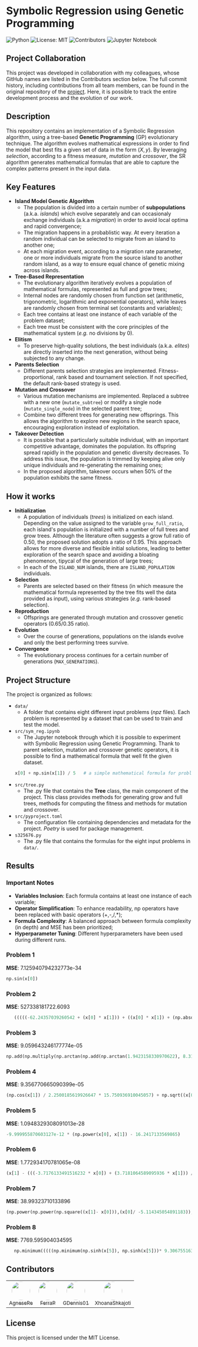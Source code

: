 <!-- omit in toc -->
# Symbolic Regression using Genetic Programming
![Python](https://img.shields.io/badge/python-3.10-blue)
![License: MIT](https://img.shields.io/badge/license-MIT-green)
![Contributors](https://img.shields.io/badge/Contributors-4-brightgreen)
![Jupyter Notebook](https://img.shields.io/badge/notebook-Jupyter-orange)

## Project Collaboration
This project was developed in collaboration with my colleagues, whose GitHub names are listed in the Contributors section below. The full commit history, including contributions from all team members, can be found in the original repository of the [project](https://github.com/FerraiuoloP/CI2024_Project). Here, it is possible to track the entire development process and the evolution of our work.

## Description
This repository contains an implementation of a Symbolic Regression algorithm, using a tree-based **Genetic Programming** (GP) evolutionary technique. The algorithm evolves mathematical expressions in order to find the model that best fits a given set of data in the form $(X, y)$. By leveraging *selection*, according to a fitness measure, *mutation* and *crossover*, the SR algorithm generates mathematical formulas that are able to capture the complex patterns present in the input data.

## Key Features
- **Island Model Genetic Algorithm**
  - The population is divided into a certain number of **subpopulations** (a.k.a. *islands*) which evolve separately and can occasionaly exchange individuals (a.k.a *migration*) in order to avoid local optima and rapid convergence;
  - The migration happens in a probablistic way. At every iteration a random individual can be selected to migrate from an island to another one;
  - At each migration event, according to a migration rate parameter, one or more individuals migrate from the source island to another random island, as a way to ensure equal chance of genetic mixing across islands.
- **Tree-Based Representation**
  - The evolutionary algorithm iteratively evolves a population of mathematical formulas, represented as full and grow trees;
  - Internal nodes are randomly chosen from function set (arithmetic, trigonometric, logarithmic and exponential operators), while leaves are randomly chosen from terminal set (constants and variables);
  - Each tree contains at least one instance of each variable of the problem dataset;
  - Each tree must be consistent with the core principles of the mathematical system (*e.g.* no divisions by 0).
- **Elitism**
  - To preserve high-quality solutions, the best individuals (a.k.a. *elites*) are directly inserted into the next generation, without being subjected to any change.
- **Parents Selection**
  - Different parents selection strategies are implemented. Fitness-proportional, rank based and tournament selection. If not specified, the default rank-based strategy is used.
- **Mutation and Crossover**
  - Various mutation mechanisms are implemented. Replaced a subtree with a new one (`mutate_subtree`) or modify a single node (`mutate_single_node`) in the selected parent tree;
  - Combine two different trees for generating new offsprings. This allows the algorithm to explore new regions in the search space, encouraging exploration instead of exploitation.
- **Takeover Detection**
  - It is possible that a particularly suitable individual, with an important competitive advantage, dominates the population. Its offspring spread rapidly in the population and genetic diversity decreases. To address this issue, the population is trimmed by keeping alive only unique individuals and re-generating the remaining ones;
  - In the proposed algorithm, takeover occurs when 50% of the population exhibits the same fitness.  

## How it works
- **Initialization**
  - A population of individuals (*trees*) is initialized on each island. Depending on the value assigned to the variable `grow_full_ratio`, each island's population is initialized with a number of full trees and grow trees. Although the literature often suggests a grow full ratio of 0.50, the proposed solution adopts a ratio of 0.95. This approach allows for more diverse and flexible initial solutions, leading to better exploration of the search space and avoiding a bloating phenomenon, tipycal of the generation of large trees;
  - In each of the `ISLAND_NUM` islands, there are `ISLAND_POPULATION` individuals.
- **Selection**
  - Parents are selected based on their fitness (in which measure the mathematical formula represented by the tree fits well the data provided as input), using various strategies (*e.g.* rank-based selection).
- **Reproduction**
  - Offsprings are generated through mutation and crossover genetic operators (0.65/0.35 ratio).
- **Evolution**
  - Over the course of generations, populations on the islands evolve and only the best performing trees survive.
- **Convergence**
  - The evolutionary process continues for a certain number of generations (`MAX_GENERATIONS`).

## Project Structure
The project is organized as follows:
- `data/`
  - A folder that contains eight different input problems (*npz* files). Each problem is represented by a dataset that can be used to train and test the model.
- `src/sym_reg.ipynb`
  - The Jupyter notebook through which it is possible to experiment with Symbolic Regression using Genetic Programming. Thank to parent selection, mutation and crossover genetic operators, it is possible to find a mathematical formula that well fit the given dataset.
  ```python
  x[0] + np.sin(x[1]) / 5   # a simple mathematical formula for problem 0
  ```
- `src/tree.py`
  - The .py file that contains the **Tree** class, the main component of the project. This class provides methods for generating grow and full trees, methods for computing the fitness and methods for mutation and crossover.
- `src/pyproject.toml`
  - The configuration file containing dependencies and metadata for the project. *Poetry* is used for package management.
- `s325676.py`
  - The .py file that contains the formulas for the eight input problems in `data/`.

## Results

### Important Notes 
- **Variables Inclusion**: Each formula contains at least one instance of each variable;
- **Operator Simplification**: To enhance readability, np operators have been replaced with basic operators (+,-,/,*);
- **Formula Complexity**: A balanced approach between formula complexity (in depth) and MSE has been prioritized;
- **Hyperparameter Tuning**: Different hyperparameters have been used during different runs.

### Problem 1

**MSE**: 7.125940794232773e-34
```python
np.sin(x[0])
```
### Problem 2

**MSE**: 527338181722.6093

```python
   (((((-62.24357039260542 + (x[0] * x[1])) + ((x[0] * x[1]) + (np.absolute((x[0] * x[1])) - np.cbrt((2.2608535727397623 - ((x[1] * 5.517038333390751) / (5.517038333390751 * x[0]))))))) + ((5.517038333390751 * x[0]) * np.reciprocal((1.5827088050437421 / x[2])))) * (((x[1] * 4.978572892293439) - ((7.885793211722174 * x[2]) / -1.641003402164408)) + (9.63237170280645 * x[0]))) * ((((x[1] * 13.402831545112925) * np.reciprocal((np.cbrt((-3.311360402913107 - np.absolute((x[0] * x[1])))) / x[2]))) + ((x[0] * (2.452219194622391 * x[2])) + 253.6732340675021)) * (((-82.29170605396563 + (x[0] * x[1])) + np.absolute(np.absolute((-9.996265568395703 * x[0])))) / 3.340770779277813)))

```

### Problem 3

**MSE**: 9.059643246177774e-05

```python
np.add(np.multiply(np.arctan(np.add(np.arctan(1.9423158330970622), 8.311556888397728)), np.cosh(np.cosh(np.arctan(1.9423158330970622)))), np.negative(np.add(np.add(np.multiply(np.square(x[0]), np.rint(-2.065621497047198)), np.divide(3.503326125821749, np.reciprocal(x[2]))), np.multiply(x[1], np.square(x[1])))))

```

### Problem 4

**MSE**: 9.356770665090399e-05

```python
(np.cos(x[1]) / 2.2500185619926647 * 15.750936910045057) + np.sqrt((x[0] / -1.6703809608933167) - (-10.824923391590076))
```

### Problem 5

**MSE**: 1.0948329308091013e-28

```python
-9.999955870603127e-12 * (np.power(x[0], x[1]) - 16.2417133569865)
```

### Problem 6

**MSE**: 1.772934170781065e-08

```python
(x[1] - (((-3.7176133491516232 * x[0]) + (3.7181064589095936 * x[1])) / (np.minimum(4.381559519733427, -3.803901432200341) - np.cbrt(3.7181064589095936))))
```

### Problem 7

**MSE**: 38.99323710133896

```python
(np.power(np.power(np.square((x[1]- x[0])),(x[0]/ -5.114345054891183)), ((np.minimum(2.751084069720335, x[0])+ np.remainder(3.1363809696574516, np.remainder(x[1], 0.17997037571963403)))+ (-1.0085421764494056+ np.cos((x[0]/ 4.942315746595467))))) - ((np.remainder(np.remainder(np.floor(x[1]), 0.6599576149135989),((x[0]/ -0.43391122788121095)* x[1]))+ np.remainder(np.cos((x[1]- x[0])),((x[0]/ -0.46832124379688267)* x[0])))+((0.4609674501163781* np.square(x[1]))/(-1.0085421764494056 + np.cos((x[1]- x[0]))))))
```

### Problem 8

**MSE**: 7769.595904034595

```python
   np.minimum(((((np.minimum(np.sinh(x[5]), np.sinh(x[5]))* 9.306755163948337)* np.maximum(np.maximum(np.minimum(np.cosh(x[5]), 18.44238954070858), np.minimum(np.square(x[5]), 15.037856692023084)),(np.minimum(17.6972179719256, np.square(x[5])) + np.minimum(np.square(x[5]), np.absolute(x[5])))))+ np.minimum((np.sinh(x[4])* np.maximum(37.0927078418996, x[3])),((np.maximum(np.sinh(x[5]), 8.680667755883558)/ -3.3592534823799656)+((np.sinh(x[4])* -4.070986083664829) * 8.977972163360176)))) - np.minimum(np.maximum(np.remainder(np.power(np.maximum(3.025150828938454, np.sin(x[1])), (np.remainder(x[4], -4.190526875841163) + 2.5852944295947005)), np.minimum((np.sinh(x[4]) + np.sinh(x[5])),(np.minimum(-6.530635069831985, x[2]) + -15.751711154922196))), (np.maximum(-165.52441838946697, (314.8402983836044 / np.maximum(-4.933777461347297, x[3])))+ ((np.maximum(-9.174199129628121, x[3])* 97.8102957631067)/ -1.5537384634524345))), np.remainder(np.maximum((100.01994107697637 /(x[3]- 2.1332481808545545)), -32.77726592336975), (np.minimum((36.7506213572169 * np.cosh(x[5])), (-4.109412935321963 * np.maximum(-9.62084356692828, x[3]))) * 17.361335511767116)))),((((np.minimum((np.maximum(-9.174199129628121, x[3]) + np.sinh(x[5])), (np.cosh(x[5]) + np.cos(x[5]))) * (np.minimum(9.720508873329518, np.square(x[5])) + np.minimum(4.583029845151287, np.absolute(x[5])))) + (np.maximum((44.82781934259213 / np.absolute(x[5])),(np.absolute(x[5]) + 6.695358044391064)) * np.maximum((np.sinh(x[5]) + np.cos(x[5])), 0.6087079909086857))) * 8.680667755883558) - np.minimum(np.square(np.maximum(-12.43159394773964,(np.minimum(17.6972179719256, np.square(x[5])) + np.minimum(np.square(x[5]), np.absolute(x[5]))))), np.square(np.minimum(np.maximum(np.maximum(np.sinh(x[5]), -2.1085570037841785), np.minimum(np.square(x[5]), np.absolute(x[5]))),(np.minimum(np.sinh(x[5]), np.sinh(x[5])) + -0.0013074377194559617))))))

```

## Contributors
<table>
  <tr>
    <td align="center">
      <a href="https://github.com/AgneseRe">
        <img src="https://github.com/AgneseRe.png" width="50px" style="border-radius: 50%; border: none;" alt=""/>
        <br />
        <sub>AgneseRe</sub>
      </a>
    </td>
    <td align="center">
      <a href="https://github.com/FerraiuoloP">
        <img src="https://github.com/FerraiuoloP.png" width="50px" style="border-radius: 50%; border: none;" alt=""/>
        <br />
        <sub>FerraP</sub>
      </a>
    </td>
    <td align="center">
      <a href="https://github.com/GDennis01">
        <img src="https://github.com/GDennis01.png" width="50px" style="border-radius: 50%; border: none;" alt=""/>
        <br />
        <sub>GDennis01</sub>
      </a>
    </td>
    <td align="center" style="border: none;">
      <a href="https://github.com/XhoanaShkajoti">
        <img src="https://github.com/XhoanaShkajoti.png" width="50px" style="border-radius: 50%; border: none;" alt=""/>
        <br />
        <sub>XhoanaShkajoti</sub>
      </a>
    </td>
  </tr>
</table>

## License
This project is licensed under the MIT License.
